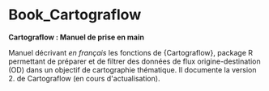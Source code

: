 # Book_Cartograflow
**Cartograflow : Manuel de prise en main**

Manuel décrivant _en français_ les fonctions de {Cartograflow}, package R permettant de préparer et de filtrer des données de flux origine-destination (OD) dans un objectif de cartographie thématique. Il documente la version 2. de Cartograflow (en cours d'actualisation). 
